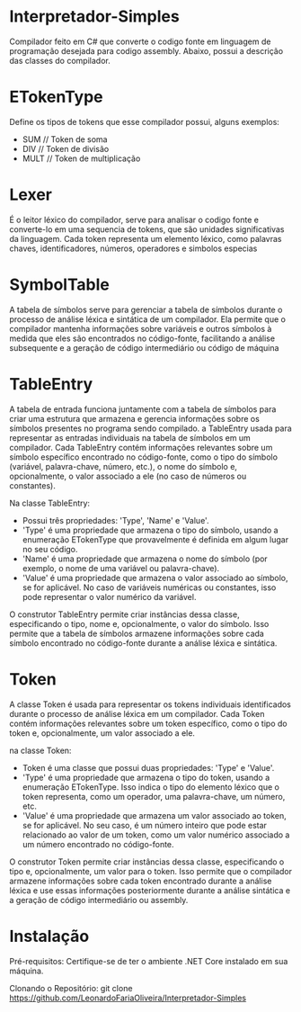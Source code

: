 # Interpretador-Simples
Compilador feito em C# que converte o codigo fonte em linguagem de programação desejada para codigo assembly. Abaixo, possui a descrição das classes do compilador.

# ETokenType
Define os tipos de tokens que esse compilador possui, alguns exemplos:
* SUM // Token de soma
* DIV // Token de divisão
* MULT // Token de multiplicação

# Lexer
É o leitor léxico do compilador, serve para analisar o codigo fonte e converte-lo em uma sequencia de tokens, que são unidades significativas da linguagem. Cada token representa um elemento léxico, como palavras chaves, identificadores, números, operadores e simbolos especias

# SymbolTable
A tabela de símbolos serve para gerenciar a tabela de símbolos durante o processo de análise léxica e sintática de um compilador. Ela permite que o compilador mantenha informações sobre variáveis e outros símbolos à medida que eles são encontrados no código-fonte, facilitando a análise subsequente e a geração de código intermediário ou código de máquina

# TableEntry
A tabela de entrada funciona juntamente com a tabela de símbolos para criar uma estrutura que armazena e gerencia informações sobre os símbolos presentes no programa sendo compilado. a TableEntry usada para representar as entradas individuais na tabela de símbolos em um compilador. Cada TableEntry contém informações relevantes sobre um símbolo específico encontrado no código-fonte, como o tipo do símbolo (variável, palavra-chave, número, etc.), o nome do símbolo e, opcionalmente, o valor associado a ele (no caso de números ou constantes).

Na classe TableEntry:

* Possui três propriedades: 'Type', 'Name' e 'Value'.
* 'Type' é uma propriedade que armazena o tipo do símbolo, usando a enumeração ETokenType que provavelmente é definida em algum lugar no seu código.
* 'Name' é uma propriedade que armazena o nome do símbolo (por exemplo, o nome de uma variável ou palavra-chave).
* 'Value' é uma propriedade que armazena o valor associado ao símbolo, se for aplicável. No caso de variáveis numéricas ou constantes, isso pode representar o valor numérico da variável.

O construtor TableEntry permite criar instâncias dessa classe, especificando o tipo, nome e, opcionalmente, o valor do símbolo. Isso permite que a tabela de símbolos armazene informações sobre cada símbolo encontrado no código-fonte durante a análise léxica e sintática.

# Token
A classe Token é usada para representar os tokens individuais identificados durante o processo de análise léxica em um compilador. Cada Token contém informações relevantes sobre um token específico, como o tipo do token e, opcionalmente, um valor associado a ele.

na classe Token:

* Token é uma classe que possui duas propriedades: 'Type' e 'Value'.
* 'Type' é uma propriedade que armazena o tipo do token, usando a enumeração ETokenType. Isso indica o tipo do elemento léxico que o token representa, como um operador, uma palavra-chave, um número, etc.
* 'Value' é uma propriedade que armazena um valor associado ao token, se for aplicável. No seu caso, é um número inteiro que pode estar relacionado ao valor de um token, como um valor numérico associado a um número encontrado no código-fonte.

O construtor Token permite criar instâncias dessa classe, especificando o tipo e, opcionalmente, um valor para o token. Isso permite que o compilador armazene informações sobre cada token encontrado durante a análise léxica e use essas informações posteriormente durante a análise sintática e a geração de código intermediário ou assembly.

# Instalação
Pré-requisitos: Certifique-se de ter o ambiente .NET Core instalado em sua máquina.

Clonando o Repositório: git clone https://github.com/LeonardoFariaOliveira/Interpretador-Simples
